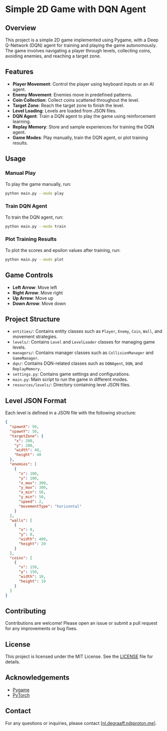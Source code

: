 # Simple 2D Game with DQN Agent

## Overview

This project is a simple 2D game implemented using Pygame, with a Deep Q-Network (DQN) agent for training and playing the game autonomously. The game involves navigating a player through levels, collecting coins, avoiding enemies, and reaching a target zone.

## Features

- **Player Movement**: Control the player using keyboard inputs or an AI agent.
- **Enemy Movement**: Enemies move in predefined patterns.
- **Coin Collection**: Collect coins scattered throughout the level.
- **Target Zone**: Reach the target zone to finish the level.
- **Level Loading**: Levels are loaded from JSON files.
- **DQN Agent**: Train a DQN agent to play the game using reinforcement learning.
- **Replay Memory**: Store and sample experiences for training the DQN agent.
- **Game Modes**: Play manually, train the DQN agent, or plot training results.

## Usage

### Manual Play

To play the game manually, run:

```sh
python main.py --mode play
```

### Train DQN Agent

To train the DQN agent, run:

```sh
python main.py --mode train
```

### Plot Training Results

To plot the scores and epsilon values after training, run:

```sh
python main.py --mode plot
```

## Game Controls

- **Left Arrow**: Move left
- **Right Arrow**: Move right
- **Up Arrow**: Move up
- **Down Arrow**: Move down

## Project Structure

- `entities/`: Contains entity classes such as `Player`, `Enemy`, `Coin`, `Wall`, and movement strategies.
- `levels/`: Contains `Level` and `LevelLoader` classes for managing game levels.
- `managers/`: Contains manager classes such as `CollisionManager` and `GameManager`.
- `dqn/`: Contains DQN-related classes such as `DQNAgent`, `DQN`, and `ReplayMemory`.
- `settings.py`: Contains game settings and configurations.
- `main.py`: Main script to run the game in different modes.
- `resources/levels/`: Directory containing level JSON files.

## Level JSON Format

Each level is defined in a JSON file with the following structure:

```json
{
  "spawnX": 50,
  "spawnY": 50,
  "targetZone": {
    "x": 200,
    "y": 200,
    "width": 40,
    "height": 40
  },
  "enemies": [
    {
      "x": 100,
      "y": 100,
      "x_max": 300,
      "y_max": 300,
      "x_min": 50,
      "y_min": 50,
      "speed": 2,
      "movementType": "horizontal"
    }
  ],
  "walls": [
    {
      "x": 0,
      "y": 0,
      "width": 400,
      "height": 20
    }
  ],
  "coins": [
    {
      "x": 150,
      "y": 150,
      "width": 10,
      "height": 10
    }
  ]
}
```

## Contributing

Contributions are welcome! Please open an issue or submit a pull request for any improvements or bug fixes.

## License

This project is licensed under the MIT License. See the [LICENSE](LICENSE) file for details.

## Acknowledgements

- [Pygame](https://www.pygame.org/)
- [PyTorch](https://pytorch.org/)

## Contact

For any questions or inquiries, please contact [nl.degraaff.n@proton.me].
